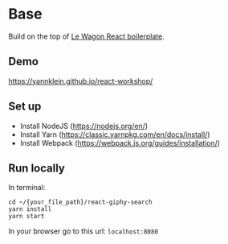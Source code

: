 # Base 
Build on the top of [Le Wagon React boilerplate](https://github.com/lewagon/react-boilerplate).

## Demo

https://yannklein.github.io/react-workshop/

## Set up

- Install NodeJS (https://nodejs.org/en/)
- Install Yarn (https://classic.yarnpkg.com/en/docs/install/)
- Install Webpack (https://webpack.js.org/guides/installation/)

## Run locally
In terminal:
```
cd ~/{your_file_path}/react-giphy-search
yarn install
yarn start
```
In your browser go to this url: `localhost:8080`

```
